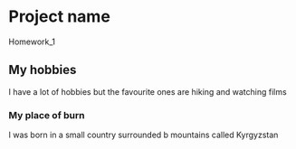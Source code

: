 # Project name
Homework_1

## My hobbies
I have a lot of hobbies but the favourite ones are hiking and watching films

### My place of burn
I was born in a small country surrounded b mountains called Kyrgyzstan

 

